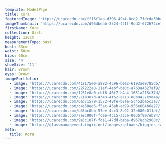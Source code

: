 ```yaml
---
template: ModelPage
title: Kora
featuredImage: 'https://ucarecdn.com/ff16f1aa-d396-49c4-8cd2-7fdcda30bc6c/'
imageThumbnail: 'https://ucarecdn.com/d96dbeab-2524-431f-9dd2-672672ce1015/'
firstName: Kora
collection: Girls
height: 120cm
measurementType: bust
bust: 63cm
waist: 60cm
hips: 60cm
size: '4'
shoeSize: '11'
hair: Brown
eyes: Brown
imagePortfolio:
  - image: 'https://ucarecdn.com/412175e0-a882-4596-b1e2-6193ae9785db/'
  - image: 'https://ucarecdn.com/227222a8-11ef-4ebf-ba0c-a763a4327af9/'
  - image: 'https://ucarecdn.com/1251e8a0-cbf6-46f7-b2a4-1651a215c37d/'
  - image: 'https://ucarecdn.com/21fa387d-4343-4f62-aa18-08b8427e9d4a/'
  - image: 'https://ucarecdn.com/6ad71579-1572-48fe-b8ae-5c452ba5c3a7/'
  - image: 'https://ucarecdn.com/c4e58ed6-f5ac-45ab-ab99-956e604b6e27/'
  - image: 'https://ucarecdn.com/b35bc0bb-57ee-4cc3-8d92-32e680c011ef/'
  - image: 'https://ucarecdn.com/7e8c900f-fceb-4c15-ab3e-0e36f997eb84/'
  - image: 'https://ucarecdn.com/9a6c107f-fde1-47dd-beba-d967ecb2908c/'
  - image: 'https://glassmanagement.imgix.net/images/uploads/higgins-family.jpg'
meta:
  title: Kora
---
```



